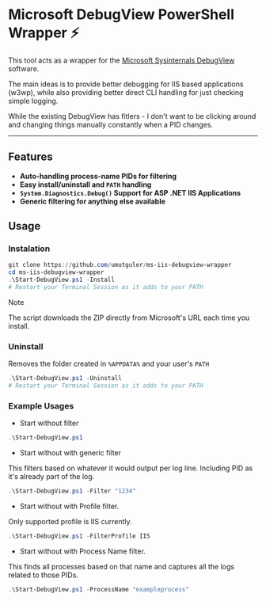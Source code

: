 # Microsoft DebugView PowerShell Wrapper ⚡

This tool acts as a wrapper for the [Microsoft Sysinternals DebugView](https://learn.microsoft.com/en-us/sysinternals/downloads/debugview) software.

The main ideas is to provide better debugging for IIS based applications (w3wp), while also providing better direct CLI handling for just checking simple logging.

While the existing DebugView has fitlers - I don't want to be clicking around and changing things manually constantly when a PID changes.

---

## Features

- **Auto-handling process-name PIDs for filtering**  
- **Easy install/uninstall and `PATH` handling**  
- **`System.Diagnostics.Debug()` Support for ASP .NET IIS Applications**  
- **Generic filtering for anything else available**

## Usage

### Instalation

```PowerShell
git clone https://github.com/umutguler/ms-iis-debugview-wrapper
cd ms-iis-debugview-wrapper
.\Start-DebugView.ps1 -Install
# Restart your Terminal Session as it adds to your PATH
```

> [!NOTE]
The script downloads the ZIP directly from Microsoft's URL each time you install.

### Uninstall

Removes the folder created in `%APPDATA%` and your user's `PATH`

```PowerShell
.\Start-DebugView.ps1 -Uninstall
# Restart your Terminal Session as it adds to your PATH
```

### Example Usages

- Start without filter

```PowerShell
.\Start-DebugView.ps1
```

- Start without with generic filter

This filters based on whatever it would output per log line. Including PID as it's already part of the log.

```PowerShell
.\Start-DebugView.ps1 -Filter "1234"
```

- Start without with Profile filter.

Only supported profile is IIS currently.

```PowerShell
.\Start-DebugView.ps1 -FilterProfile IIS
```

- Start without with Process Name filter.

This finds all processes based on that name and captures all the logs related to those PIDs.

```PowerShell
.\Start-DebugView.ps1 -ProcessName "exampleprocess"
```
